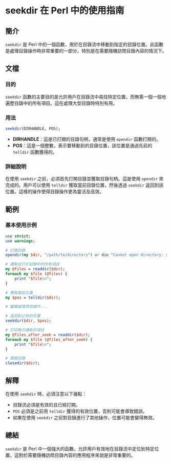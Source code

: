 <!--
Meta Description: # seekdir 在 Perl 中的使用指南 ## 簡介 `seekdir` 是 Perl 中的一個函數，用於在目錄流中移動到指定的目錄位置。此函數是處理目錄操作時非常重要的一部分，特別是在需要隨機訪問目錄內容的情況下。 ## 文檔 ### 目的 `seekdir` 函數的主要目的是允許用戶在目錄...
Meta Keywords: seekdir, dir, perl, pos, telldir
-->

# seekdir 在 Perl 中的使用指南

## 簡介
`seekdir` 是 Perl 中的一個函數，用於在目錄流中移動到指定的目錄位置。此函數是處理目錄操作時非常重要的一部分，特別是在需要隨機訪問目錄內容的情況下。

## 文檔
### 目的
`seekdir` 函數的主要目的是允許用戶在目錄流中尋找特定位置，而無需一個一個地遍歷目錄中的所有項目。這在處理大型目錄時特別有用。

### 用法
```perl
seekdir(DIRHANDLE, POS);
```
- **DIRHANDLE**：這是已打開的目錄句柄，通常是使用 `opendir` 函數打開的。
- **POS**：這是一個整數，表示要移動到的目錄位置，該位置是通過先前的 `telldir` 函數獲得的。

### 詳細說明
在使用 `seekdir` 之前，必須首先打開目錄並獲取目錄句柄。這是使用 `opendir` 來完成的。用戶可以使用 `telldir` 獲取當前目錄位置，然後透過 `seekdir` 返回到該位置。這樣的操作使得目錄操作更為靈活及高效。

## 範例
### 基本使用示例
```perl
use strict;
use warnings;

# 打開目錄
opendir(my $dir, "/path/to/directory") or die "Cannot open directory: $!";

# 讀取並打印目錄中的所有項目
my @files = readdir($dir);
foreach my $file (@files) {
    print "$file\n";
}

# 獲取當前位置
my $pos = telldir($dir);

# 繼續處理其他操作...

# 返回到之前的位置
seekdir($dir, $pos);

# 打印再次讀取的項目
my @files_after_seek = readdir($dir);
foreach my $file (@files_after_seek) {
    print "$file\n";
}

# 關閉目錄
closedir($dir);
```

## 解釋
在使用 `seekdir` 時，必須注意以下幾點：
- 目錄流必須是有效的且已經打開。
- `POS` 必須是之前用 `telldir` 獲得的有效位置，否則可能會導致錯誤。
- 如果在使用 `seekdir` 之前對目錄進行了其他操作，位置可能會變得無效。

## 總結
`seekdir` 是 Perl 中一個強大的函數，允許用戶有效地在目錄流中定位到特定位置。這對於需要隨機訪問目錄內容的應用程序來說是非常重要的。